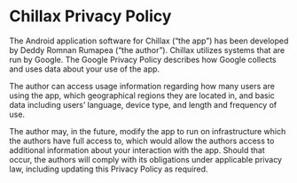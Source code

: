 # Chillax Privacy Policy

The Android application software for Chillax (“the app”) has been developed by Deddy Romnan Rumapea (“the author”). Chillax utilizes systems that are run by Google. The Google Privacy Policy describes how Google collects and uses data about your use of the app.

The author can access usage information regarding how many users are using the app, which geographical regions they are located in, and basic data including users’ language, device type, and length and frequency of use.

The author may, in the future, modify the app to run on infrastructure which the authors have full access to, which would allow the authors access to additional information about your interaction with the app. Should that occur, the authors will comply with its obligations under applicable privacy law, including updating this Privacy Policy as required.

